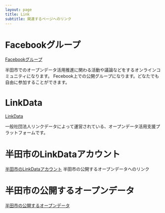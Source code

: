 ```yaml
---
layout: page
title: Link
subtitle: 関連するページへのリンク
---
```


# Facebookグループ
[Facebookグループ](https://www.facebook.com/groups/handa.odp/)

半田市でのオープンデータ活用推進に関わる活動や議論などをするオンラインコミュニティになります。
Fecebook上での公開グループになります。どなたでも自由に参加することができます。


# LinkData
[LinkData](http://ja.linkdata.org/)

一般社団法人リンクデータによって運営されている、オープンデータ活用支援プラットフォームです。

# 半田市のLinkDataアカウント
[半田市のLinkDataアカウント](http://user.linkdata.org/user/kouhou_handacity/work)
半田市の公開するオープンデータへのリンク

# 半田市の公開するオープンデータ
[半田市の公開するオープンデータ](http://www.city.handa.lg.jp/kikaku/shise/johoseisaku/opendata/data.html)
